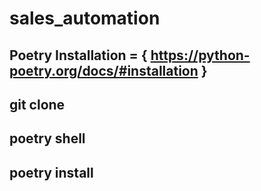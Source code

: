 # sales_automation



## Poetry Installation = { https://python-poetry.org/docs/#installation }

## git clone 

## poetry shell

## poetry install
